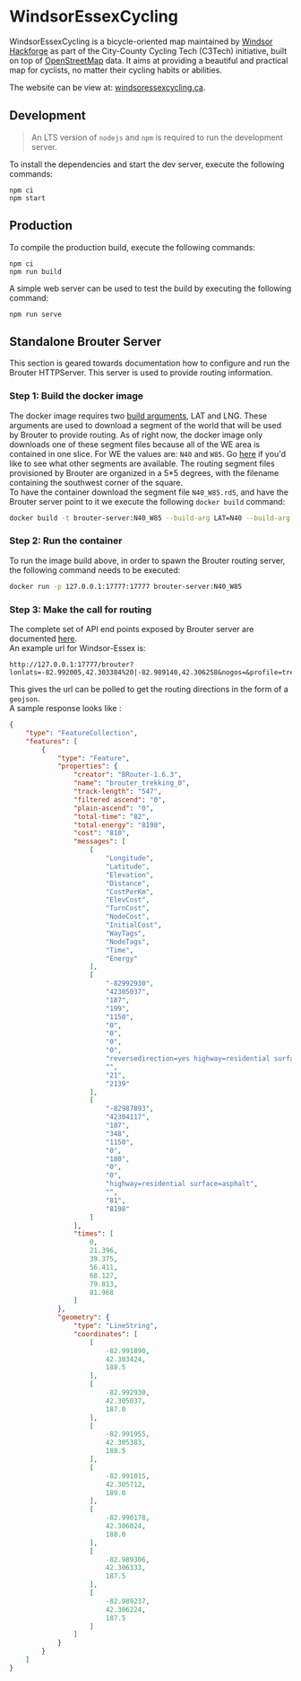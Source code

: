 # WindsorEssexCycling

WindsorEssexCycling is a bicycle-oriented map maintained by [Windsor Hackforge](hackf.org) as part
of the City-County Cycling Tech (C3Tech) initiative, built on top of [OpenStreetMap](https://www.openstreetmap.org)
data. It aims at providing a beautiful and practical map for cyclists, no matter their cycling habits or abilities.

The website can be view at: [windsoressexcycling.ca](https://windsoressexcycling.ca).

## Development

> An LTS version of `nodejs` and `npm` is required to run the development server.

To install the dependencies and start the dev server, execute the following commands:

    npm ci
    npm start

## Production

To compile the production build, execute the following commands:

    npm ci
    npm run build

A simple web server can be used to test the build by executing the following command:

    npm run serve

## Standalone Brouter Server

This section is geared towards documentation how to configure and run the Brouter HTTPServer. This server is used to provide routing information.

### Step 1: Build the docker image

The docker image requires two [build arguments](https://docs.docker.com/engine/reference/commandline/build/#set-build-time-variables---build-arg), LAT and LNG. These arguments are used to download a segment of the world that will be used by Brouter to provide routing. As of right now, the docker image only downloads one of these segment files because all of the WE area is contained in one slice.  For WE the values are: `N40` and `W85`. Go [here](http://brouter.de/brouter/segments4/) if you'd like to see what other segments are available.
The routing segment files provisioned by Brouter are organized in a 5*5 degrees, with the filename containing the southwest corner of the square.  
To have the container download the segment file `N40_W85.rd5`, and have the Brouter server point to it we execute the following `docker build` command:

```sh
docker build -t brouter-server:N40_W85 --build-arg LAT=N40 --build-arg LNG=W85 .
```

### Step 2: Run the container

To run the image build above, in order to spawn the Brouter routing server, the following command needs to be executed:

```sh
docker run -p 127.0.0.1:17777:17777 brouter-server:N40_W85
```

### Step 3: Make the call for routing

The complete set of API end points exposed by Brouter server are documented [here](https://github.com/abrensch/brouter/blob/master/brouter-server/src/main/java/btools/server/request/ServerHandler.java).  
An example url for Windsor-Essex is:

```url
http://127.0.0.1:17777/brouter?lonlats=-82.992005,42.303384%20|-82.989140,42.306258&nogos=&profile=trekking&alternativeidx=0&format=geojson
```

This gives the url can be polled to get the routing directions in the form of a `geojson`.  
A sample response looks like :

```json
{
    "type": "FeatureCollection",
    "features": [
        {
            "type": "Feature",
            "properties": {
                "creator": "BRouter-1.6.3",
                "name": "brouter_trekking_0",
                "track-length": "547",
                "filtered ascend": "0",
                "plain-ascend": "0",
                "total-time": "82",
                "total-energy": "8198",
                "cost": "810",
                "messages": [
                    [
                        "Longitude",
                        "Latitude",
                        "Elevation",
                        "Distance",
                        "CostPerKm",
                        "ElevCost",
                        "TurnCost",
                        "NodeCost",
                        "InitialCost",
                        "WayTags",
                        "NodeTags",
                        "Time",
                        "Energy"
                    ],
                    [
                        "-82992930",
                        "42305037",
                        "187",
                        "199",
                        "1150",
                        "0",
                        "0",
                        "0",
                        "0",
                        "reversedirection=yes highway=residential surface=asphalt",
                        "",
                        "21",
                        "2139"
                    ],
                    [
                        "-82987893",
                        "42304117",
                        "187",
                        "348",
                        "1150",
                        "0",
                        "180",
                        "0",
                        "0",
                        "highway=residential surface=asphalt",
                        "",
                        "81",
                        "8198"
                    ]
                ],
                "times": [
                    0,
                    21.396,
                    39.375,
                    56.411,
                    68.127,
                    79.813,
                    81.968
                ]
            },
            "geometry": {
                "type": "LineString",
                "coordinates": [
                    [
                        -82.991890,
                        42.303424,
                        188.5
                    ],
                    [
                        -82.992930,
                        42.305037,
                        187.0
                    ],
                    [
                        -82.991955,
                        42.305383,
                        188.5
                    ],
                    [
                        -82.991015,
                        42.305712,
                        189.0
                    ],
                    [
                        -82.990178,
                        42.306024,
                        188.0
                    ],
                    [
                        -82.989306,
                        42.306333,
                        187.5
                    ],
                    [
                        -82.989237,
                        42.306224,
                        187.5
                    ]
                ]
            }
        }
    ]
}
```
